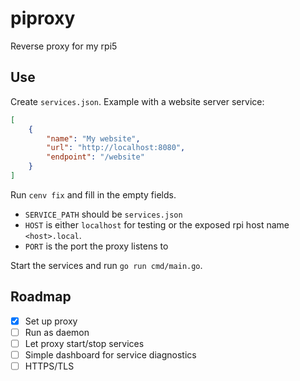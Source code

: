 # piproxy

Reverse proxy for my rpi5

## Use

Create `services.json`. Example with a website server service:

```json
[
	{
		"name": "My website",
		"url": "http://localhost:8080",
		"endpoint": "/website"
	}
]
```

Run `cenv fix` and fill in the empty fields.

- `SERVICE_PATH` should be `services.json`
- `HOST` is either `localhost` for testing or the exposed rpi host name `<host>.local`.
- `PORT` is the port the proxy listens to

Start the services and run `go run cmd/main.go`.

## Roadmap

- [x] Set up proxy
- [ ] Run as daemon
- [ ] Let proxy start/stop services
- [ ] Simple dashboard for service diagnostics
- [ ] HTTPS/TLS
